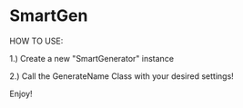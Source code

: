 # SmartGen
HOW TO USE:

1.) Create a new "SmartGenerator" instance

2.) Call the GenerateName Class with your desired settings!

Enjoy!
